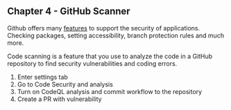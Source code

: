 ## Chapter 4 - GitHub Scanner

Github offers many [features](https://docs.github.com/en/code-security/getting-started/github-security-features) to support the security of applications. Checking packages, setting accessibility, branch protection rules and much more.

Code scanning is a feature that you use to analyze the code in a GitHub repository to find security vulnerabilities and coding errors.

1. Enter settings tab
2. Go to Code Security and analysis
3. Turn on CodeQL analysis and commit workflow to the repository
4. Create a PR with vulnerability
